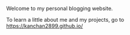 Welcome to my personal blogging website.

To learn a little about me and my projects, go to https://kanchan2899.github.io/
